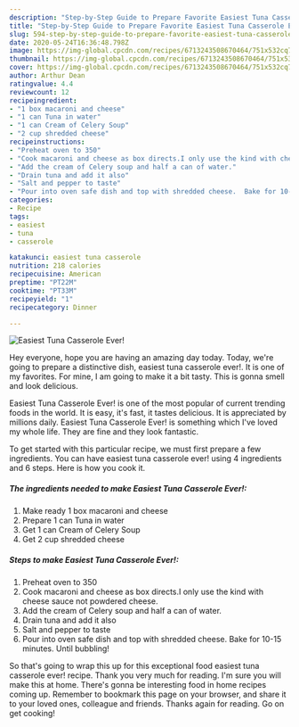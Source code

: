 ```yaml
---
description: "Step-by-Step Guide to Prepare Favorite Easiest Tuna Casserole Ever!"
title: "Step-by-Step Guide to Prepare Favorite Easiest Tuna Casserole Ever!"
slug: 594-step-by-step-guide-to-prepare-favorite-easiest-tuna-casserole-ever
date: 2020-05-24T16:36:48.798Z
image: https://img-global.cpcdn.com/recipes/6713243508670464/751x532cq70/easiest-tuna-casserole-ever-recipe-main-photo.jpg
thumbnail: https://img-global.cpcdn.com/recipes/6713243508670464/751x532cq70/easiest-tuna-casserole-ever-recipe-main-photo.jpg
cover: https://img-global.cpcdn.com/recipes/6713243508670464/751x532cq70/easiest-tuna-casserole-ever-recipe-main-photo.jpg
author: Arthur Dean
ratingvalue: 4.4
reviewcount: 12
recipeingredient:
- "1 box macaroni and cheese"
- "1 can Tuna in water"
- "1 can Cream of Celery Soup"
- "2 cup shredded cheese"
recipeinstructions:
- "Preheat oven to 350"
- "Cook macaroni and cheese as box directs.I only use the kind with cheese sauce not powdered cheese."
- "Add the cream of Celery soup and half a can of water."
- "Drain tuna and add it also"
- "Salt and pepper to taste"
- "Pour into oven safe dish and top with shredded cheese.  Bake for 10-15 minutes. Until bubbling!"
categories:
- Recipe
tags:
- easiest
- tuna
- casserole

katakunci: easiest tuna casserole 
nutrition: 218 calories
recipecuisine: American
preptime: "PT22M"
cooktime: "PT33M"
recipeyield: "1"
recipecategory: Dinner

---
```



![Easiest Tuna Casserole Ever!](https://img-global.cpcdn.com/recipes/6713243508670464/751x532cq70/easiest-tuna-casserole-ever-recipe-main-photo.jpg)

Hey everyone, hope you are having an amazing day today. Today, we're going to prepare a distinctive dish, easiest tuna casserole ever!. It is one of my favorites. For mine, I am going to make it a bit tasty. This is gonna smell and look delicious.

Easiest Tuna Casserole Ever! is one of the most popular of current trending foods in the world. It is easy, it's fast, it tastes delicious. It is appreciated by millions daily. Easiest Tuna Casserole Ever! is something which I've loved my whole life. They are fine and they look fantastic.




To get started with this particular recipe, we must first prepare a few ingredients. You can have easiest tuna casserole ever! using 4 ingredients and 6 steps. Here is how you cook it.

<!--inarticleads1-->

##### The ingredients needed to make Easiest Tuna Casserole Ever!:

1. Make ready 1 box macaroni and cheese
1. Prepare 1 can Tuna in water
1. Get 1 can Cream of Celery Soup
1. Get 2 cup shredded cheese




<!--inarticleads2-->

##### Steps to make Easiest Tuna Casserole Ever!:

1. Preheat oven to 350
1. Cook macaroni and cheese as box directs.I only use the kind with cheese sauce not powdered cheese.
1. Add the cream of Celery soup and half a can of water.
1. Drain tuna and add it also
1. Salt and pepper to taste
1. Pour into oven safe dish and top with shredded cheese.  Bake for 10-15 minutes. Until bubbling!




So that's going to wrap this up for this exceptional food easiest tuna casserole ever! recipe. Thank you very much for reading. I'm sure you will make this at home. There's gonna be interesting food in home recipes coming up. Remember to bookmark this page on your browser, and share it to your loved ones, colleague and friends. Thanks again for reading. Go on get cooking!
